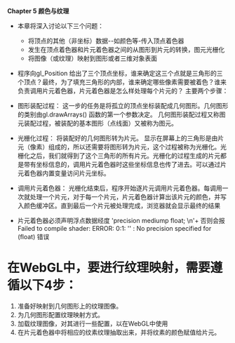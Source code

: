 **Chapter 5 颜色与纹理**

- 本章将深入讨论以下三个问题：
   - 将顶点的其他（非坐标）数据--如颜色等-传入顶点着色器
   - 发生在顶点着色器和片元着色器之间的从图形到片元的转换，图元光栅化
   - 将图像（或纹理）映射到图形或者三维对象表面

- 程序向gl_Position 给出了三个顶点坐标，谁来确定这三个点就是三角形的三个顶点？最终，为了填充三角形的内部，谁来确定哪些像素需要被着色？谁来负责调用片元着色器，片元着色器是怎么样处理每个片元的？
主要两个步骤：
- 图形装配过程： 这一步的任务是将孤立的顶点坐标装配成几何图形。几何图形的类别由gl.drawArrays() 函数的第一个参数决定。 几何图形装配过程又称图元装配过程，被装配的基本图形（点线面）又被称为图元。
- 光栅化过程： 将装配好的几何图形转为片元。 显示在屏幕上的三角形是由片元（像素）组成的，所以还需要将图形转为片元，这个过程被称为光栅化。光栅化之后，我们就得到了这个三角形的所有片元。光栅化的过程生成的片元都是带有坐标信息的，调用片元着色器时这些坐标信息也传了进去。可以通过片元着色器内置变量访问片元坐标。
- 调用片元着色器： 光栅化结束后，程序开始逐片元调用片元着色器。每调用一次就处理一个片元，对于每一个片元，片元着色器计算出该片元的颜色，并写入颜色缓冲区。直到最后一个片元被处理完成，浏览器就会显示最终的结果
- 片元着色器必须声明浮点数据经度 'precision mediump float; \n'+ 否则会报 Failed to compile shader: ERROR: 0:1: '' : No precision specified for (float) 错误

# 在WebGL中，要进行纹理映射，需要遵循以下4步：
1. 准备好映射到几何图形上的纹理图像。
2. 为几何图形配置纹理映射方式。
3. 加载纹理图像，对其进行一些配置，以在WebGL中使用
4. 在片元着色器中将相应的纹素纹理抽取出来，并将纹素的颜色赋值给片元。 